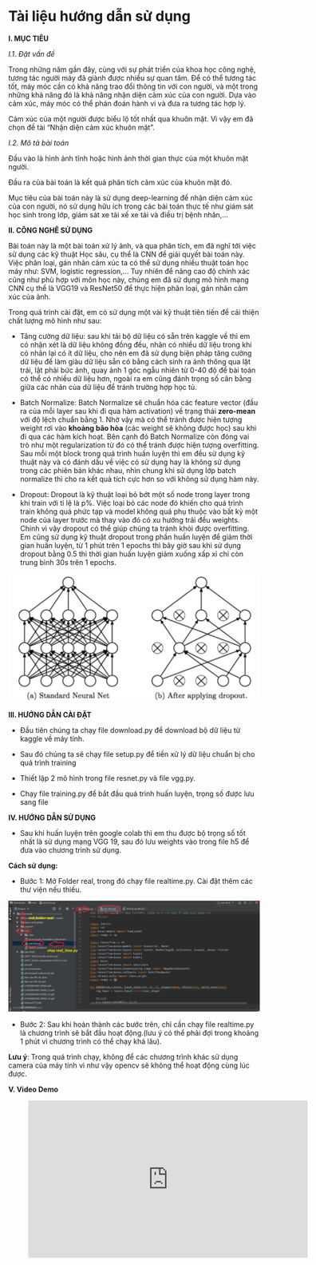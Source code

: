 

# Tài liệu hướng dẫn sử dụng

**I. MỤC TIÊU**

*I.1. Đặt vấn đề*

Trong những năm gần đây, cùng với sự phát triển của khoa học công nghệ, tương tác người máy đã giành được nhiều sự quan tâm. Để có thể tương tác tốt, máy móc cần có khả năng trao đổi thông tin với con người, và một trong những khả năng đó là khả năng nhận diện cảm xúc của con người. Dựa vào cảm xúc, máy móc có thể phán đoán hành vi và đưa ra tương tác hợp lý.

Cảm xúc của một người được biểu lộ tốt nhất qua khuôn mặt. Vì vậy em đã chọn đề tài “Nhận diện cảm xúc khuôn mặt”.

*I.2. Mô tả bài toán*

Đầu vào là hình ảnh tĩnh hoặc hình ảnh thời gian thực của một khuôn mặt người.

Đầu ra của bài toán là kết quả phân tích cảm xúc của khuôn mặt đó.

Mục tiêu của bài toán này là sử dụng deep-learning để nhận diện cảm xúc của con người, nó sử dụng hữu ích trong các bài toán thực tế như giám sát học sinh trong lớp, giám sát xe tài xế xe tải và điều trị bệnh nhân,…

**II. CÔNG NGHÊ SỬ DỤNG**

Bài toán này là một bài toán xử lý ảnh, và qua phân tích, em đã nghĩ tới việc sử dụng các kỹ thuật Học sâu, cụ thể là CNN để giải quyết bài toán này. Việc phân loại, gán nhãn cảm xúc ta có thể sử dụng nhiều thuật toán học máy như: SVM, logistic regression,... Tuy nhiên để nâng cao độ chính xác cũng như phù hợp với môn học này, chúng em đã sử dụng mô hình mạng CNN cụ thể là VGG19 và ResNet50 để thực hiện phân loại, gán nhãn cảm xúc của ảnh.

Trong quá trình cài đặt, em có sử dụng một vài kỹ thuật tiên tiến để cải thiện chất lượng mô hình như sau:

- Tăng cường dữ liệu: sau khi tải bộ dữ liệu có sẵn trên kaggle về thì em có nhận xét là dữ liệu không đồng đều, nhãn có nhiều dữ liệu trong khi có nhãn lại có ít dữ liệu, cho nên em đã sử dụng biện pháp tăng cường dữ liệu để làm giàu dữ liệu sẵn có bằng cách sinh ra ảnh thông qua lật trái, lật phải bức ảnh, quay ảnh 1 góc ngẫu nhiên từ 0-40 độ để bài toán có thể có nhiều dữ liệu hơn, ngoài ra em cũng đánh trọng số cân bằng giữa các nhãn của dữ liệu để tránh trường hợp học tủ.

- Batch Normalize: Batch Normalize sẽ chuẩn hóa các feature vector (đầu ra của mỗi layer sau khi đi qua hàm activation) về trạng thái **zero-mean** với độ lệch chuẩn bằng 1. Nhờ vậy mà có thể tránh được hiện tượng weight rơi vào **khoảng bão hòa** (các weight sẽ không được học)  sau khi đi qua các hàm kích hoạt. Bên cạnh đó Batch Normalize còn đóng vai trò như một regularization từ đó có thể tránh được hiện tượng overfitting. Sau mỗi một block trong quá trình huấn luyện thì em đều sử dụng kỹ thuật này và có đánh dấu về việc có sử dụng hay là không sử dụng trong các phiên bản khác nhau, nhìn chung khi sử dụng lớp batch normalize thì cho ra kết quả tích cực hơn so với không sử dụng hàm này.

- Dropout: Dropout là kỹ thuật loại bỏ bớt một số node trong layer trong khi train với tỉ lệ là p%. Việc loại bỏ các node đó khiến cho quá trình train không quá phức tạp và model không quá phụ thuộc vào bất kỳ một node của layer trước mà thay vào đó có xu hướng trải đều weights. Chính vì vậy dropout có thể giúp chúng ta tránh khỏi được overfitting. Em cũng sử dụng kỹ thuật dropout trong phần huấn luyện để giảm thời gian huấn luyện, từ 1 phút trên 1 epochs thì bây giờ sau khi sử dụng dropout bằng 0.5 thì thời gian huấn luyện giảm xuống xấp xỉ chỉ còn trung bình 30s trên 1 epochs.

![alt](media/01.png)

**III. HƯỚNG DẪN CÀI ĐẶT**

- Đầu tiên chúng ta chạy file download.py để download bộ dữ liệu từ kaggle về máy tính.

- Sau đó chúng ta sẽ chạy file setup.py để tiền xử lý dữ liệu chuẩn bị cho quá trình training

- Thiết lập 2 mô hình trong file resnet.py và file vgg.py.

- Chạy file training.py để bắt đầu quá trình huấn luyện, trọng số được lưu sang file

**IV. HƯỚNG DẪN SỬ DỤNG**

- Sau khi huấn luyện trên google colab thì em thu được bộ trọng số tốt nhất là sử dụng mạng VGG 19, sau đó lưu weights vào trong file h5 để đưa vào chương trình sử dụng.

**Cách sử dụng:**

+ Bước 1: Mở Folder real, trong đó chạy file realtime.py. Cài đặt thêm các thư viện nếu thiếu.

![alt](media/02.png)

+ Bước 2: Sau khi hoàn thành các bước trên, chỉ cần chạy file realtime.py là chương trình sẽ bắt đầu hoạt động.(lưu ý có thể phải đợi trong khoảng 1 phút vì chương trình có thể chạy khá lâu).

**Lưu ý**: Trong quá trình chạy, không để các chương trình khác sử dụng camera của máy tính vì như vậy opencv sẽ không thể hoạt động cùng lúc được.

**V. Video Demo**

<!-- blank line -->
<figure class="video_container">
  <iframe width="560" height="315" src="https://www.youtube.com/embed/g3lBIpnSrRI" frameborder="0" allow="accelerometer; autoplay; encrypted-media; gyroscope; picture-in-picture" allowfullscreen></iframe>
</figure>
<!-- blank line -->